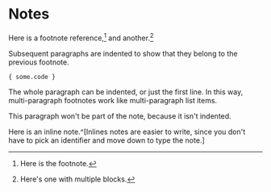 # Notes

Here is a footnote reference,[^1] and another.[^longnote]

[^1]: Here is the footnote.

[^longnote]: Here's one with multiple blocks.

Subsequent paragraphs are indented to show that they
belong to the previous footnote.

    { some.code }

The whole paragraph can be indented, or just the first
line. In this way, multi-paragraph footnotes work like
multi-paragraph list items.

This paragraph won't be part of the note, because it
isn't indented.

Here is an inline note.^[Inlines notes are easier to write, since
you don't have to pick an identifier and move down to type the
note.]

